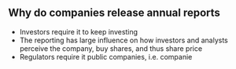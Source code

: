 ## Why do companies release annual reports
- Investors require it to keep investing
- The reporting has large influence on how investors and analysts perceive the company, buy shares, and thus share price
- Regulators require it public companies, i.e. companie